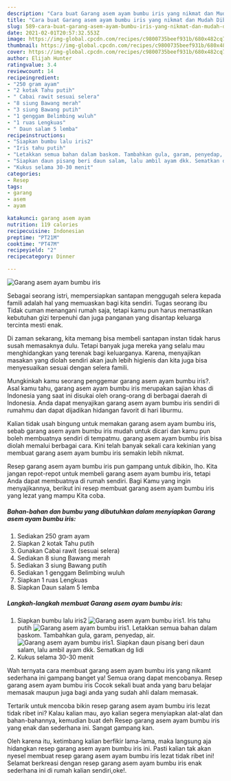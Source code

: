 ```yaml
---
description: "Cara buat Garang asem ayam bumbu iris yang nikmat dan Mudah Dibuat"
title: "Cara buat Garang asem ayam bumbu iris yang nikmat dan Mudah Dibuat"
slug: 589-cara-buat-garang-asem-ayam-bumbu-iris-yang-nikmat-dan-mudah-dibuat
date: 2021-02-01T20:57:32.553Z
image: https://img-global.cpcdn.com/recipes/c9800735beef931b/680x482cq70/garang-asem-ayam-bumbu-iris-foto-resep-utama.jpg
thumbnail: https://img-global.cpcdn.com/recipes/c9800735beef931b/680x482cq70/garang-asem-ayam-bumbu-iris-foto-resep-utama.jpg
cover: https://img-global.cpcdn.com/recipes/c9800735beef931b/680x482cq70/garang-asem-ayam-bumbu-iris-foto-resep-utama.jpg
author: Elijah Hunter
ratingvalue: 3.4
reviewcount: 14
recipeingredient:
- "250 gram ayam"
- "2 kotak Tahu putih"
- " Cabai rawit sesuai selera"
- "8 siung Bawang merah"
- "3 siung Bawang putih"
- "1 genggam Belimbing wuluh"
- "1 ruas Lengkuas"
- " Daun salam 5 lemba"
recipeinstructions:
- "Siapkan bumbu lalu iris2"
- "Iris tahu putih"
- "Letakkan semua bahan dalam baskom. Tambahkan gula, garam, penyedap, air."
- "Siapkan daun pisang beri daun salam, lalu ambil ayam dkk. Sematkan dg lidi"
- "Kukus selama 30-30 menit"
categories:
- Resep
tags:
- garang
- asem
- ayam

katakunci: garang asem ayam 
nutrition: 119 calories
recipecuisine: Indonesian
preptime: "PT21M"
cooktime: "PT47M"
recipeyield: "2"
recipecategory: Dinner

---
```



![Garang asem ayam bumbu iris](https://img-global.cpcdn.com/recipes/c9800735beef931b/680x482cq70/garang-asem-ayam-bumbu-iris-foto-resep-utama.jpg)

Sebagai seorang istri, mempersiapkan santapan menggugah selera kepada famili adalah hal yang memuaskan bagi kita sendiri. Tugas seorang ibu Tidak cuman menangani rumah saja, tetapi kamu pun harus memastikan kebutuhan gizi terpenuhi dan juga panganan yang disantap keluarga tercinta mesti enak.

Di zaman  sekarang, kita memang bisa membeli santapan instan tidak harus susah memasaknya dulu. Tetapi banyak juga mereka yang selalu mau menghidangkan yang terenak bagi keluarganya. Karena, menyajikan masakan yang diolah sendiri akan jauh lebih higienis dan kita juga bisa menyesuaikan sesuai dengan selera famili. 



Mungkinkah kamu seorang penggemar garang asem ayam bumbu iris?. Asal kamu tahu, garang asem ayam bumbu iris merupakan sajian khas di Indonesia yang saat ini disukai oleh orang-orang di berbagai daerah di Indonesia. Anda dapat menyajikan garang asem ayam bumbu iris sendiri di rumahmu dan dapat dijadikan hidangan favorit di hari liburmu.

Kalian tidak usah bingung untuk memakan garang asem ayam bumbu iris, sebab garang asem ayam bumbu iris mudah untuk dicari dan kamu pun boleh membuatnya sendiri di tempatmu. garang asem ayam bumbu iris bisa diolah memalui berbagai cara. Kini telah banyak sekali cara kekinian yang membuat garang asem ayam bumbu iris semakin lebih nikmat.

Resep garang asem ayam bumbu iris pun gampang untuk dibikin, lho. Kita jangan repot-repot untuk membeli garang asem ayam bumbu iris, tetapi Anda dapat membuatnya di rumah sendiri. Bagi Kamu yang ingin menyajikannya, berikut ini resep membuat garang asem ayam bumbu iris yang lezat yang mampu Kita coba.

<!--inarticleads1-->

##### Bahan-bahan dan bumbu yang dibutuhkan dalam menyiapkan Garang asem ayam bumbu iris:

1. Sediakan 250 gram ayam
1. Siapkan 2 kotak Tahu putih
1. Gunakan  Cabai rawit (sesuai selera)
1. Sediakan 8 siung Bawang merah
1. Sediakan 3 siung Bawang putih
1. Sediakan 1 genggam Belimbing wuluh
1. Siapkan 1 ruas Lengkuas
1. Siapkan  Daun salam 5 lemba




<!--inarticleads2-->

##### Langkah-langkah membuat Garang asem ayam bumbu iris:

1. Siapkan bumbu lalu iris2
<img src="https://img-global.cpcdn.com/steps/c77aca2a051bcb8b/160x128cq70/garang-asem-ayam-bumbu-iris-langkah-memasak-1-foto.jpg" alt="Garang asem ayam bumbu iris">1. Iris tahu putih
<img src="https://img-global.cpcdn.com/steps/7c9bd03a50c15f44/160x128cq70/garang-asem-ayam-bumbu-iris-langkah-memasak-2-foto.jpg" alt="Garang asem ayam bumbu iris">1. Letakkan semua bahan dalam baskom. Tambahkan gula, garam, penyedap, air.
<img src="https://img-global.cpcdn.com/steps/f1b57deb3af65ad0/160x128cq70/garang-asem-ayam-bumbu-iris-langkah-memasak-3-foto.jpg" alt="Garang asem ayam bumbu iris">1. Siapkan daun pisang beri daun salam, lalu ambil ayam dkk. Sematkan dg lidi
1. Kukus selama 30-30 menit




Wah ternyata cara membuat garang asem ayam bumbu iris yang nikamt sederhana ini gampang banget ya! Semua orang dapat mencobanya. Resep garang asem ayam bumbu iris Cocok sekali buat anda yang baru belajar memasak maupun juga bagi anda yang sudah ahli dalam memasak.

Tertarik untuk mencoba bikin resep garang asem ayam bumbu iris lezat tidak ribet ini? Kalau kalian mau, ayo kalian segera menyiapkan alat-alat dan bahan-bahannya, kemudian buat deh Resep garang asem ayam bumbu iris yang enak dan sederhana ini. Sangat gampang kan. 

Oleh karena itu, ketimbang kalian berfikir lama-lama, maka langsung aja hidangkan resep garang asem ayam bumbu iris ini. Pasti kalian tak akan nyesel membuat resep garang asem ayam bumbu iris lezat tidak ribet ini! Selamat berkreasi dengan resep garang asem ayam bumbu iris enak sederhana ini di rumah kalian sendiri,oke!.

